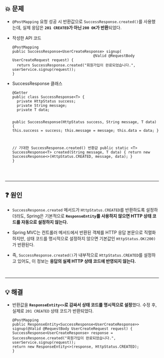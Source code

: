 <h2 id="💥-문제">💥 문제</h2>
<ul>
<li><code>@PostMapping</code> 요청 성공 시 반환값으로 <code>SuccessResponse.created()</code>를 사용했는데,
실제 응답은 <strong><code>201 CREATED</code>가 아닌 <code>200 OK</code>가 반환</strong>되었다.</li>
</ul>
<ul>
<li><p>작성한 API 코드</p>
<pre><code class="language-java">@PostMapping
public SuccessResponse&lt;UserCreateResponse&gt; signup(
                                     @Valid @RequestBody UserCreateRequest request) {
  return SuccessResponse.created(&quot;회원가입이 완료되었습니다.&quot;, userService.signup(request));
}</code></pre>
</li>
<li><p>SuccessResponse 클래스</p>
<pre><code class="language-java">@Getter
public class SuccessResponse&lt;T&gt; {
  private HttpStatus success;
  private String message;
  private T data;

  public SuccessResponse(HttpStatus success, String message, T data) {
      this.success = success;
      this.message = message;
      this.data = data;
  }

  // 기대한 SuccessResponse.created() 반환값
  public static &lt;T&gt; SuccessResponse&lt;T&gt; created(String message, T data) {
      return new SuccessResponse&lt;&gt;(HttpStatus.CREATED, message, data);
  }
}</code></pre>
</li>
</ul>
<br />

<hr />
<h2 id="❓-원인">❓ 원인</h2>
<ul>
<li><code>SuccessResponse.created</code> 메서드가 <code>HttpStatus.CREATED</code>를 반환하도록 설정하더라도,
Spring은 기본적으로 <strong><code>ResponseEntity</code>를 사용하지 않으면 HTTP 상태 코드를 자동으로 설정하지 않는다.</strong></li>
</ul>
<ul>
<li>Spring MVC는 컨트롤러 메서드에서 반환된 객체를 HTTP 응답 본문으로 직렬화하지만,
상태 코드를 명시적으로 설정하지 않으면 기본값인 <code>HttpStatus.OK(200)</code>가 반환된다.</li>
</ul>
<ul>
<li>즉, <code>SuccessResponse.created()</code>가 내부적으로 <code>HttpStatus.CREATED</code>를 설정하고 있어도, 이 정보는 <strong>응답의 실제 HTTP 상태 코드에 반영되지 않는다.</strong></li>
</ul>
<br />

<hr />
<h2 id="💡-해결">💡 해결</h2>
<ul>
<li>반환값을 <strong><code>ResponseEntity&lt;&gt;</code>로 감싸서 상태 코드를 명시적으로 설정</strong>했다.
수정 후, 실제로 <code>201 CREATED</code> 상태 코드가 반환되었다.<pre><code class="language-java">@PostMapping
public ResponseEntity&lt;SuccessResponse&lt;UserCreateResponse&gt;&gt; signup(@Valid @RequestBody UserCreateRequest request) {
SuccessResponse&lt;UserCreateResponse&gt; response = SuccessResponse.created(&quot;회원가입이 완료되었습니다.&quot;, userService.signup(request));
return new ResponseEntity&lt;&gt;(response, HttpStatus.CREATED);
}</code></pre>
</li>
</ul>